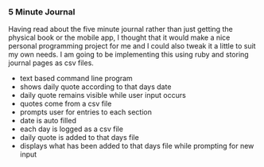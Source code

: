 ### 5 Minute Journal

Having read about the five minute journal rather than just getting the physical book or the mobile app, I thought that it would make a nice personal programming project for me and I could also tweak it a little to suit my own needs. I am going to be implementing this using ruby and storing journal pages as csv files.

- text based command line program
- shows daily quote according to that days date
- daily quote remains visible while user input occurs
- quotes come from a csv file
- prompts user for entries to each section
- date is auto filled
- each day is logged as a csv file
- daily quote is added to that days file
- displays what has been added to that days file while prompting for new input
